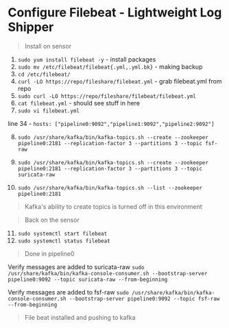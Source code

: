 # Configure Filebeat - Lightweight Log Shipper
 > Install on sensor

 1. `sudo yum install filebeat -y` - install packages
 2. `sudo mv /etc/filebeat/filebeat{.yml,.yml.bk}` - making backup
 3. `cd /etc/filebeat/`
 4. `curl -LO https://repo/fileshare/filebeat.yml` - grab filebeat.yml from repo
 5. `sudo curl -LO https://repo/fileshare/filebeat/filebeat.yml`
 6. `cat filebeat.yml` - should see stuff in here
 7. `sudo vi filebeat.yml`

 line 34 - `hosts: ["pipeline0:9092","pipeline1:9092","pipeline2:9092"]`

 8. `sudo /usr/share/kafka/bin/kafka-topics.sh --create --zookeeper pipeline0:2181 --replication-factor 3 --partitions 3 --topic fsf-raw`

 9. `sudo /usr/share/kafka/bin/kafka-topics.sh --create --zookeeper pipeline0:2181 --replication-factor 3 --partitions 3 --topic suricata-raw`

 10. `sudo /usr/share/kafka/bin/kafka-topics.sh --list --zookeeper pipeline0:2181`

 > Kafka's ability to create topics is turned off in this environment

 > Back on the sensor

 11. `sudo systemctl start filebeat`
 12. `sudo systemctl status filebeat`

 > Done in pipeline0

 Verify messages are added to suricata-raw
`sudo /usr/share/kafka/bin/kafka-console-consumer.sh --bootstrap-server pipeline0:9092 --topic suricata-raw --from-beginning`

Verify messages are added to fsf-raw
`sudo /usr/share/kafka/bin/kafka-console-consumer.sh --bootstrap-server pipeline0:9092 --topic fsf-raw --from-beginning`

 > File beat installed and pushing to kafka
 

